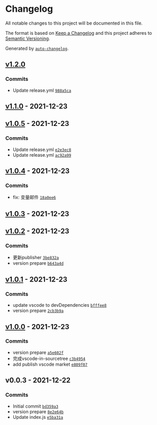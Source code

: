 # Changelog

All notable changes to this project will be documented in this file.

The format is based on [Keep a Changelog](https://keepachangelog.com/en/1.0.0/)
and this project adheres to [Semantic Versioning](https://semver.org/spec/v2.0.0.html).

Generated by [`auto-changelog`](https://github.com/CookPete/auto-changelog).

## [v1.2.0](https://github.com/slcnx/open-sourcetree-in-vscode-plugin/compare/v1.1.0...v1.2.0)

### Commits

- Update release.yml [`988a5ca`](https://github.com/slcnx/open-sourcetree-in-vscode-plugin/commit/988a5ca6a4f963106d019c386dc6423ef26311f2)

## [v1.1.0](https://github.com/slcnx/open-sourcetree-in-vscode-plugin/compare/v1.0.5...v1.1.0) - 2021-12-23

## [v1.0.5](https://github.com/slcnx/open-sourcetree-in-vscode-plugin/compare/v1.0.4...v1.0.5) - 2021-12-23

### Commits

- Update release.yml [`e2e3ec8`](https://github.com/slcnx/open-sourcetree-in-vscode-plugin/commit/e2e3ec8142a61c5ec3fa9d8a8cd1eba2c6417e09)
- Update release.yml [`ac92a99`](https://github.com/slcnx/open-sourcetree-in-vscode-plugin/commit/ac92a99db4fb8c364f68f6fc38e277901cf2bc24)

## [v1.0.4](https://github.com/slcnx/open-sourcetree-in-vscode-plugin/compare/v1.0.3...v1.0.4) - 2021-12-23

### Commits

- fix: 变量邮件 [`18a0ee6`](https://github.com/slcnx/open-sourcetree-in-vscode-plugin/commit/18a0ee6b2958692a377e0d1cdebae54c7f5e442d)

## [v1.0.3](https://github.com/slcnx/open-sourcetree-in-vscode-plugin/compare/v1.0.2...v1.0.3) - 2021-12-23

## [v1.0.2](https://github.com/slcnx/open-sourcetree-in-vscode-plugin/compare/v1.0.1...v1.0.2) - 2021-12-23

### Commits

- 更新publisher [`3be832a`](https://github.com/slcnx/open-sourcetree-in-vscode-plugin/commit/3be832ae64e1967823902ad8de697bdaa8231d97)
- version prepare [`b643a4d`](https://github.com/slcnx/open-sourcetree-in-vscode-plugin/commit/b643a4ded3d2e2533c9c3f25cfde389126bbb826)

## [v1.0.1](https://github.com/slcnx/open-sourcetree-in-vscode-plugin/compare/v1.0.0...v1.0.1) - 2021-12-23

### Commits

- update vscode to devDependencies [`bfffee8`](https://github.com/slcnx/open-sourcetree-in-vscode-plugin/commit/bfffee89de9df5cdc10a3f268523c918528010e5)
- version prepare [`2cb3b9a`](https://github.com/slcnx/open-sourcetree-in-vscode-plugin/commit/2cb3b9a3552e0a8e7fd12dc07e3a90a1d654599f)

## [v1.0.0](https://github.com/slcnx/open-sourcetree-in-vscode-plugin/compare/v0.0.3...v1.0.0) - 2021-12-23

### Commits

- version prepare [`a5e602f`](https://github.com/slcnx/open-sourcetree-in-vscode-plugin/commit/a5e602f9f6f6e00900787cce976689d81c6c5e15)
- 完成vscode-in-sourcetree [`c3b4954`](https://github.com/slcnx/open-sourcetree-in-vscode-plugin/commit/c3b4954813e6819f6c80cc75a169c8502ddc0efc)
- add publish vscode market [`e809f07`](https://github.com/slcnx/open-sourcetree-in-vscode-plugin/commit/e809f071147676ecab2cdfb7bf96f5776b193468)

## v0.0.3 - 2021-12-22

### Commits

- Initial commit [`bd359a3`](https://github.com/slcnx/open-sourcetree-in-vscode-plugin/commit/bd359a3bcea849b3aa5e85095804b4e88d6c3036)
- version prepare [`8e2e64b`](https://github.com/slcnx/open-sourcetree-in-vscode-plugin/commit/8e2e64b811750cd334113b1fb599c8e05152ba17)
- Update index.js [`e5ba31a`](https://github.com/slcnx/open-sourcetree-in-vscode-plugin/commit/e5ba31a8f5f25163a2f6185886da205f0b4266a5)
